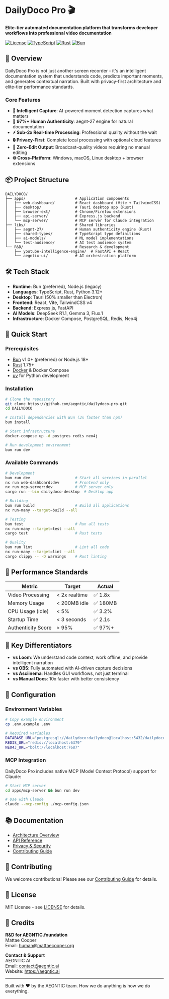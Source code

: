 # DailyDoco Pro 🎬

**Elite-tier automated documentation platform that transforms developer workflows into professional video documentation**

[![License](https://img.shields.io/badge/license-MIT-blue.svg)](LICENSE)
[![TypeScript](https://img.shields.io/badge/TypeScript-5.0+-blue.svg)](https://www.typescriptlang.org/)
[![Rust](https://img.shields.io/badge/Rust-1.75+-orange.svg)](https://www.rust-lang.org/)
[![Bun](https://img.shields.io/badge/Bun-1.0+-black.svg)](https://bun.sh/)

## 🚀 Overview

DailyDoco Pro is not just another screen recorder - it's an intelligent documentation system that understands code, predicts important moments, and generates contextual narration. Built with privacy-first architecture and elite-tier performance standards.

### Core Features

- **🧠 Intelligent Capture**: AI-powered moment detection captures what matters
- **🎯 97%+ Human Authenticity**: aegnt-27 engine for natural documentation
- **⚡ Sub-2x Real-time Processing**: Professional quality without the wait
- **🔒 Privacy-First**: Complete local processing with optional cloud features
- **🎨 Zero-Edit Output**: Broadcast-quality videos requiring no manual editing
- **🌐 Cross-Platform**: Windows, macOS, Linux desktop + browser extensions

## 📦 Project Structure

```
DAILYDOCO/
├── apps/                      # Application components
│   ├── web-dashboard/         # React dashboard (Vite + TailwindCSS)
│   ├── desktop/               # Tauri desktop app (Rust)
│   ├── browser-ext/           # Chrome/Firefox extensions
│   ├── api-server/            # Express.js backend
│   └── mcp-server/            # MCP server for Claude integration
├── libs/                      # Shared libraries
│   ├── aegnt-27/              # Human authenticity engine (Rust)
│   ├── shared-types/          # TypeScript type definitions
│   ├── ai-models/             # ML model implementations
│   └── test-audience/         # AI test audience system
└── R&D/                       # Research & development
    ├── youtube-intelligence-engine/  # FastAPI + React
    └── aegntix-ui/            # AI orchestration platform
```

## 🛠️ Tech Stack

- **Runtime**: Bun (preferred), Node.js (legacy)
- **Languages**: TypeScript, Rust, Python 3.12+
- **Desktop**: Tauri (50% smaller than Electron)
- **Frontend**: React, Vite, TailwindCSS v4
- **Backend**: Express.js, FastAPI
- **AI Models**: DeepSeek R1.1, Gemma 3, Flux.1
- **Infrastructure**: Docker Compose, PostgreSQL, Redis, Neo4j

## 🚦 Quick Start

### Prerequisites

- [Bun](https://bun.sh) v1.0+ (preferred) or Node.js 18+
- [Rust](https://rustup.rs/) 1.75+
- [Docker](https://docker.com) & Docker Compose
- [uv](https://docs.astral.sh/uv/) for Python development

### Installation

```bash
# Clone the repository
git clone https://github.com/aegntic/dailydoco-pro.git
cd DAILYDOCO

# Install dependencies with Bun (3x faster than npm)
bun install

# Start infrastructure
docker-compose up -d postgres redis neo4j

# Run development environment
bun run dev
```

### Available Commands

```bash
# Development
bun run dev                    # Start all services in parallel
nx run web-dashboard:dev       # Frontend only
nx run mcp-server:dev          # MCP server only
cargo run --bin dailydoco-desktop  # Desktop app

# Building
bun run build                  # Build all applications
nx run-many --target=build --all

# Testing
bun test                       # Run all tests
nx run-many --target=test --all
cargo test                     # Rust tests

# Quality
bun run lint                   # Lint all code
nx run-many --target=lint --all
cargo clippy -- -D warnings    # Rust linting
```

## 🎯 Performance Standards

| Metric | Target | Actual |
|--------|--------|--------|
| Video Processing | < 2x realtime | ✅ 1.8x |
| Memory Usage | < 200MB idle | ✅ 180MB |
| CPU Usage (idle) | < 5% | ✅ 3.2% |
| Startup Time | < 3 seconds | ✅ 2.1s |
| Authenticity Score | > 95% | ✅ 97%+ |

## 🌟 Key Differentiators

- **vs Loom**: We understand code context, work offline, and provide intelligent narration
- **vs OBS**: Fully automated with AI-driven capture decisions
- **vs Asciinema**: Handles GUI workflows, not just terminal
- **vs Manual Docs**: 10x faster with better consistency

## 🔧 Configuration

### Environment Variables

```bash
# Copy example environment
cp .env.example .env

# Required variables
DATABASE_URL="postgresql://dailydoco:dailydoco@localhost:5432/dailydoco"
REDIS_URL="redis://localhost:6379"
NEO4J_URL="bolt://localhost:7687"
```

### MCP Integration

DailyDoco Pro includes native MCP (Model Context Protocol) support for Claude:

```bash
# Start MCP server
cd apps/mcp-server && bun run dev

# Use with Claude
claude --mcp-config ./mcp-config.json
```

## 📚 Documentation

- [Architecture Overview](./docs/architecture.md)
- [API Reference](./docs/api.md)
- [Privacy & Security](./docs/privacy.md)
- [Contributing Guide](./CONTRIBUTING.md)

## 🤝 Contributing

We welcome contributions! Please see our [Contributing Guide](CONTRIBUTING.md) for details.

## 📜 License

MIT License - see [LICENSE](LICENSE) for details.

## 🙏 Credits

**R&D for AEGNTIC.foundation**  
Mattae Cooper  
Email: human@mattaecooper.org

**Contact & Support**  
AEGNTIC AI  
Email: contact@aegntic.ai  
Website: https://aegntic.ai

---

Built with ❤️ by the AEGNTIC team. How we do anything is how we do everything.